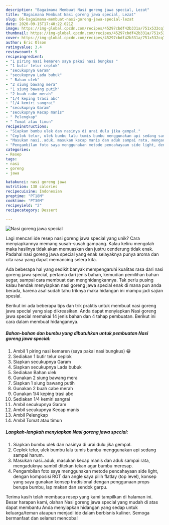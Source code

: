 ```yaml
---
description: "Bagaimana Membuat Nasi goreng jawa special, Lezat"
title: "Bagaimana Membuat Nasi goreng jawa special, Lezat"
slug: 66-bagaimana-membuat-nasi-goreng-jawa-special-lezat
date: 2020-09-15T17:40:22.021Z
image: https://img-global.cpcdn.com/recipes/45297cbdf42b331a/751x532cq70/nasi-goreng-jawa-special-foto-resep-utama.jpg
thumbnail: https://img-global.cpcdn.com/recipes/45297cbdf42b331a/751x532cq70/nasi-goreng-jawa-special-foto-resep-utama.jpg
cover: https://img-global.cpcdn.com/recipes/45297cbdf42b331a/751x532cq70/nasi-goreng-jawa-special-foto-resep-utama.jpg
author: Eric Olson
ratingvalue: 3.4
reviewcount: 9
recipeingredient:
- "1 piring nasi kemaren saya pakai nasi bungkus "
- "1 butir telur ceplok"
- "secukupnya Garam"
- "secukupnya Lada bubuk"
- " Bahan ulek"
- "2 siung bawang mera"
- "1 siung bawang putih"
- "2 buah cabe merah"
- "1/4 keping trasi abc"
- "1/4 kemiri sangrai"
- "secukupnya Garam"
- "secukupnya Kecap manis"
- " Pelengkap"
- " Tomat atau timun"
recipeinstructions:
- "Siapkan bumbu ulek dan nasinya di urai dulu jika gempal."
- "Ceplok telur, ulek bumbu lalu tumis bumbu menggunakan api sedang sampai harum."
- "Masukan nasi..aduk, masukan kecap manis dan aduk sampai rata, mengaduknya sambil ditekan tekan agar bumbu meresap."
- "Pengambilan foto saya menggunakan metode pencahayaan side light, dengan komposisi ROT dan angle saya pilih flatlay (top level), konsep yang saya gunakan konsep tradisional dengan penggunaan props berupa bumbu, lap makan dan sendok garpu."
categories:
- Resep
tags:
- nasi
- goreng
- jawa

katakunci: nasi goreng jawa 
nutrition: 138 calories
recipecuisine: Indonesian
preptime: "PT18M"
cooktime: "PT30M"
recipeyield: "2"
recipecategory: Dessert

---
```



![Nasi goreng jawa special](https://img-global.cpcdn.com/recipes/45297cbdf42b331a/751x532cq70/nasi-goreng-jawa-special-foto-resep-utama.jpg)

Lagi mencari ide resep nasi goreng jawa special yang unik? Cara menyiapkannya memang susah-susah gampang. Kalau keliru mengolah maka hasilnya tidak akan memuaskan dan justru cenderung tidak enak. Padahal nasi goreng jawa special yang enak selayaknya punya aroma dan cita rasa yang dapat memancing selera kita.

Ada beberapa hal yang sedikit banyak mempengaruhi kualitas rasa dari nasi goreng jawa special, pertama dari jenis bahan, kemudian pemilihan bahan segar, sampai cara membuat dan menghidangkannya. Tak perlu pusing kalau hendak menyiapkan nasi goreng jawa special enak di mana pun anda berada, karena asal sudah tahu triknya maka hidangan ini mampu jadi sajian spesial.




Berikut ini ada beberapa tips dan trik praktis untuk membuat nasi goreng jawa special yang siap dikreasikan. Anda dapat menyiapkan Nasi goreng jawa special memakai 14 jenis bahan dan 4 tahap pembuatan. Berikut ini cara dalam membuat hidangannya.

<!--inarticleads1-->

##### Bahan-bahan dan bumbu yang dibutuhkan untuk pembuatan Nasi goreng jawa special:

1. Ambil 1 piring nasi kemaren (saya pakai nasi bungkus) 😁
1. Sediakan 1 butir telur ceplok
1. Siapkan secukupnya Garam
1. Siapkan secukupnya Lada bubuk
1. Sediakan  Bahan ulek
1. Gunakan 2 siung bawang mera
1. Siapkan 1 siung bawang putih
1. Gunakan 2 buah cabe merah
1. Gunakan 1/4 keping trasi abc
1. Sediakan 1/4 kemiri sangrai
1. Ambil secukupnya Garam
1. Ambil secukupnya Kecap manis
1. Ambil  Pelengkap
1. Ambil  Tomat atau timun




<!--inarticleads2-->

##### Langkah-langkah menyiapkan Nasi goreng jawa special:

1. Siapkan bumbu ulek dan nasinya di urai dulu jika gempal.
1. Ceplok telur, ulek bumbu lalu tumis bumbu menggunakan api sedang sampai harum.
1. Masukan nasi..aduk, masukan kecap manis dan aduk sampai rata, mengaduknya sambil ditekan tekan agar bumbu meresap.
1. Pengambilan foto saya menggunakan metode pencahayaan side light, dengan komposisi ROT dan angle saya pilih flatlay (top level), konsep yang saya gunakan konsep tradisional dengan penggunaan props berupa bumbu, lap makan dan sendok garpu.




Terima kasih telah membaca resep yang kami tampilkan di halaman ini. Besar harapan kami, olahan Nasi goreng jawa special yang mudah di atas dapat membantu Anda menyiapkan hidangan yang sedap untuk keluarga/teman ataupun menjadi ide dalam berbisnis kuliner. Semoga bermanfaat dan selamat mencoba!
